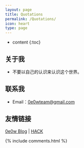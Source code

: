 ```yaml
---
layout: page
title: Quotations
permalink: /Quotations/
icon: heart
type: page
---
```


* content
{:toc}
## 关于我

* 不要以自己的认识来认识这个世界。

## 联系我

* Email：0e0wteam@gmail.com

## 友情链接
[0e0w Blog](http://www.0e0w.com) \| [HACK]()

{% include comments.html %}
